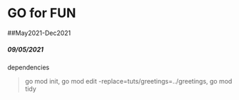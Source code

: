 # GO for FUN
##May2021-Dec2021

##### 09/05/2021
dependencies
> go mod init, go mod edit -replace=tuts/greetings=../greetings, go mod tidy
